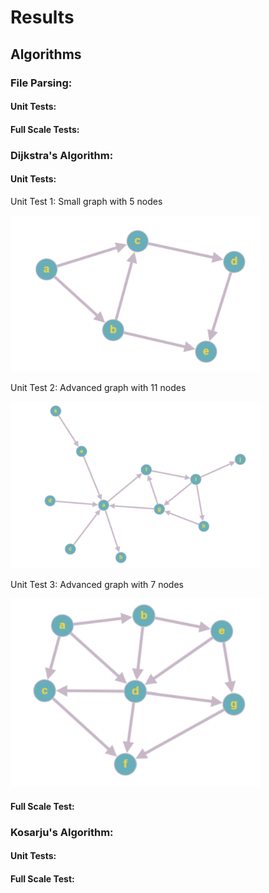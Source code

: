 # Results



## Algorithms

### File Parsing:

#### Unit Tests:

#### Full Scale Tests:




### Dijkstra's Algorithm:
#### Unit Tests:

Unit Test 1: Small graph with 5 nodes

<img src="https://github.com/gautamdayal/wikiracing-CS225/blob/main/tests/graphs/demofile.png" alt="demofile" width="400"/>

Unit Test 2: Advanced graph with 11 nodes

<img src="https://github.com/gautamdayal/wikiracing-CS225/blob/main/tests/graphs/demofile_2.png" alt="demofile2" width="400"/>

Unit Test 3: Advanced graph with 7 nodes

<img src="https://github.com/gautamdayal/wikiracing-CS225/blob/main/tests/graphs/demofile_3.png" alt="demofile3" width="400"/>

#### Full Scale Test:


### Kosarju's Algorithm:
#### Unit Tests:

#### Full Scale Test:

